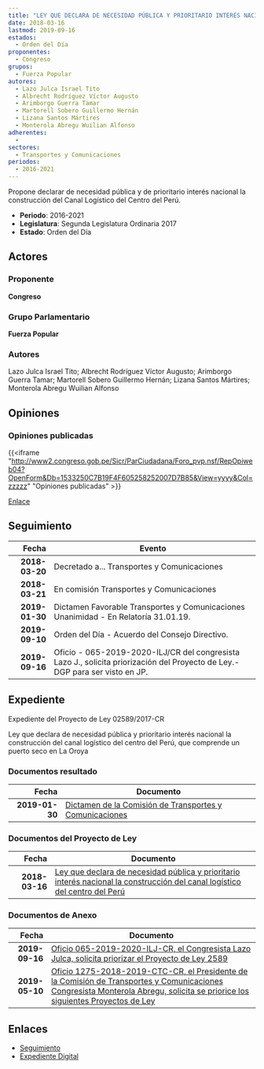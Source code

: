 ```yaml
---
title: "LEY QUE DECLARA DE NECESIDAD PÚBLICA Y PRIORITARIO INTERÉS NACIONAL LA CONSTRUCCIÓN DEL CANAL LOGÍSTICO DEL CENTRO DEL PERÚ"
date: 2018-03-16
lastmod: 2019-09-16
estados: 
  - Orden del Día
proponentes: 
  - Congreso
grupos: 
  - Fuerza Popular
autores: 
  - Lazo Julca Israel Tito
  - Albrecht Rodríguez Víctor Augusto
  - Arimborgo Guerra Tamar
  - Martorell Sobero Guillermo Hernán
  - Lizana Santos Mártires
  - Monterola Abregu Wuilian Alfonso
adherentes: 
  - 
sectores: 
  - Transportes y Comunicaciones
periodos: 
  - 2016-2021
---
```


Propone declarar de necesidad pública y de prioritario interés nacional la construcción del Canal Logístico del Centro del Perú.

- **Periodo**: 2016-2021
- **Legislatura**: Segunda Legislatura Ordinaria 2017
- **Estado**: Orden del Día

## Actores

### Proponente

**Congreso**

### Grupo Parlamentario

**Fuerza Popular**

### Autores

Lazo Julca Israel Tito; Albrecht Rodríguez Víctor Augusto; Arimborgo Guerra Tamar; Martorell Sobero Guillermo Hernán; Lizana Santos Mártires; Monterola Abregu Wuilian Alfonso


## Opiniones

### Opiniones publicadas

{{<iframe "http://www2.congreso.gob.pe/Sicr/ParCiudadana/Foro_pvp.nsf/RepOpiweb04?OpenForm&Db=1533250C7B19F4F605258252007D7B85&View=yyyy&Col=zzzzz" "Opiniones publicadas" >}}

[Enlace](http://www2.congreso.gob.pe/Sicr/ParCiudadana/Foro_pvp.nsf/RepOpiweb04?OpenForm&Db=1533250C7B19F4F605258252007D7B85&View=yyyy&Col=zzzzz)

## Seguimiento

| Fecha | Evento |
|------:|--------|
| **2018-03-20** | Decretado a... Transportes y Comunicaciones|
| **2018-03-21** | En comisión Transportes y Comunicaciones|
| **2019-01-30** | Dictamen Favorable Transportes y Comunicaciones Unanimidad - En Relatoría 31.01.19.|
| **2019-09-10** | Orden del Día - Acuerdo del Consejo Directivo.|
| **2019-09-16** | Oficio - 065-2019-2020-ILJ/CR del congresista Lazo J., solicita priorización del Proyecto de Ley.-DGP para ser visto en JP.|


## Expediente

Expediente del Proyecto de Ley 02589/2017-CR

Ley que declara de necesidad pública y prioritario interés nacional la construcción del canal logístico del centro del Perú, que comprende un puerto seco en La Oroya


### Documentos resultado

| Fecha | Documento |
|------:|--------|
| **2019-01-30** | [Dictamen de la Comisión de Transportes y Comunicaciones](http://www.leyes.congreso.gob.pe/Documentos/2016_2021/Dictamenes/Proyectos_de_Ley/02589DCMAY20190130.pdf) |

### Documentos del Proyecto de Ley

| Fecha | Documento |
|------:|--------|
| **2018-03-16** | [Ley que declara de necesidad pública y prioritario interés nacional la construcción del canal logístico del centro del Perú](http://www.leyes.congreso.gob.pe/Documentos/2016_2021/Proyectos_de_Ley_y_de_Resoluciones_Legislativas/PL0258920180316..pdf) |

### Documentos de Anexo

| Fecha | Documento |
|------:|--------|
| **2019-09-16** | [Oficio 065-2019-2020-ILJ-CR, el Congresista Lazo Julca, solicita priorizar el Proyecto de Ley 2589](http://www.leyes.congreso.gob.pe/Documentos/2016_2021/Oficios/Congresistas/OFICIO-065-2019-2020-ILJ-CR.pdf) |
| **2019-05-10** | [Oficio 1275-2018-2019-CTC-CR, el Presidente de la Comisión de Transportes y Comunicaciones Congresista Monterola Abregu, solicita se priorice los siguientes Proyectos de Ley](http://www.leyes.congreso.gob.pe/Documentos/2016_2021/Oficios/Comisiones_Ordinarias/OFICIO-1275-2018-2019-CTC-CR.pdf) |

## Enlaces 

- [Seguimiento](http://www2.congreso.gob.pehttp://www2.congreso.gob.pe/Sicr/TraDocEstProc/CLProLey2016.nsf/f7fff46988ca05b1052578e100829cc7/9284122ba621fbdb05258252007a8a71?OpenDocument)
- [Expediente Digital](http://www2.congreso.gob.pehttp://www2.congreso.gob.pe/Sicr/TraDocEstProc/CLProLey2016.nsf/f7fff46988ca05b1052578e100829cc7/9284122ba621fbdb05258252007a8a71?OpenDocument&Click=05257FB7005EB655.eb71d0cf91d8294e05256cdf006b5706/$Body/0.1C6C)
